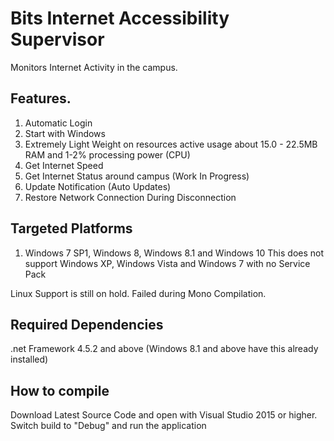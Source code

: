 # Bits Internet Accessibility Supervisor
Monitors Internet Activity in the campus.

## Features.
1. Automatic Login
2. Start with Windows
3. Extremely Light Weight on resources active usage about 15.0 - 22.5MB RAM and 1-2% processing power (CPU)
4. Get Internet Speed
5. Get Internet Status around campus (Work In Progress)
6. Update Notification (Auto Updates)
7. Restore Network Connection During Disconnection

## Targeted Platforms
1. Windows 7 SP1, Windows 8, Windows 8.1 and Windows 10
This does not support Windows XP, Windows Vista and Windows 7 with no Service Pack

Linux Support is still on hold. Failed during Mono Compilation.

## Required Dependencies
.net Framework 4.5.2 and above (Windows 8.1 and above have this already installed)

## How to compile
Download Latest Source Code and open with Visual Studio 2015 or higher.
Switch build to "Debug" and run the application
